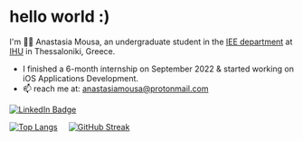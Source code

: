 <h1>
  hello world :)
</h1>

I'm 👩‍💻 Anastasia Mousa, an undergraduate student in the [IEE department](https://www.iee.ihu.gr/en/) at [IHU](https://www.ihu.gr/) in Thessaloniki, Greece.

- I finished a 6-month internship on September 2022 & started working on iOS Applications Development.
- 📫 reach me at: anastasiamousa@protonmail.com
<div id="badges">
  <a href="https://www.linkedin.com/in/anastasia-mousa">
    <img src="https://img.shields.io/badge/LinkedIn-blue?style=for-the-badge&logo=linkedin&logoColor=white" alt="LinkedIn Badge"/>
  </a>
 <br>
  
[![Top Langs](https://github-readme-stats.vercel.app/api/top-langs/?username=anastasiamousa&layout=compact)](https://github.com/anastasiamousa/github-readme-stats) &nbsp; &nbsp;
[![GitHub Streak](http://github-readme-streak-stats.herokuapp.com?user=anastasiamousa&theme=dark&background=000000)](https://git.io/streak-stats)

<!--
**anastasiamousa/anastasiamousa** is a ✨ _special_ ✨ repository because its `README.md` (this file) appears on your GitHub profile.
![Ana's GitHub stats](https://github-readme-stats.vercel.app/api?username=anastasiamousa&show_icons=true&theme=tokyonight)

Here are some ideas to get you started:

- 🔭 I’m currently working on ...
- 🌱 I’m currently learning ...
- 👯 I’m looking to collaborate on ...
- 🤔 I’m looking for help with ...
- 💬 Ask me about ...
- 📫 How to reach me: ...
- 😄 Pronouns: ...
- ⚡ Fun fact: ...
-->
